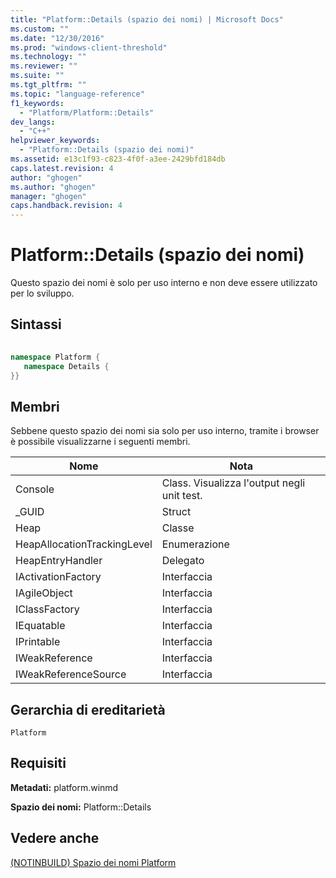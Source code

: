 ```yaml
---
title: "Platform::Details (spazio dei nomi) | Microsoft Docs"
ms.custom: ""
ms.date: "12/30/2016"
ms.prod: "windows-client-threshold"
ms.technology: ""
ms.reviewer: ""
ms.suite: ""
ms.tgt_pltfrm: ""
ms.topic: "language-reference"
f1_keywords: 
  - "Platform/Platform::Details"
dev_langs: 
  - "C++"
helpviewer_keywords: 
  - "Platform::Details (spazio dei nomi)"
ms.assetid: e13c1f93-c823-4f0f-a3ee-2429bfd184db
caps.latest.revision: 4
author: "ghogen"
ms.author: "ghogen"
manager: "ghogen"
caps.handback.revision: 4
---
```

# Platform::Details (spazio dei nomi)
Questo spazio dei nomi è solo per uso interno e non deve essere utilizzato per lo sviluppo.  
  
## Sintassi  
  
```cpp  
  
namespace Platform {  
   namespace Details {  
}}  
```  
  
## Membri  
 Sebbene questo spazio dei nomi sia solo per uso interno, tramite i browser è possibile visualizzarne i seguenti membri.  
  
|Nome|Nota|  
|----------|----------|  
|Console|Class. Visualizza l'output negli unit test.|  
|\_GUID|Struct|  
|Heap|Classe|  
|HeapAllocationTrackingLevel|Enumerazione|  
|HeapEntryHandler|Delegato|  
|IActivationFactory|Interfaccia|  
|IAgileObject|Interfaccia|  
|IClassFactory|Interfaccia|  
|IEquatable|Interfaccia|  
|IPrintable|Interfaccia|  
|IWeakReference|Interfaccia|  
|IWeakReferenceSource|Interfaccia|  
  
## Gerarchia di ereditarietà  
 `Platform`  
  
## Requisiti  
 **Metadati:** platform.winmd  
  
 **Spazio dei nomi:** Platform::Details  
  
## Vedere anche  
 [\(NOTINBUILD\) Spazio dei nomi Platform](http://msdn.microsoft.com/it-it/f3ce3eab-028c-4204-ba9f-9ab8af17c8c4)